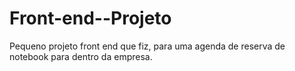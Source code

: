 # Front-end--Projeto
Pequeno projeto front end que fiz, para uma agenda de reserva de notebook para dentro da empresa.
